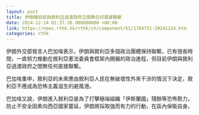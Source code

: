 ```yaml
---
layout: post
title: 伊朗稱目前與敘利亞過渡政府之間無任何直接聯繫
date: 2024-12-24 01:37:26.000000000 +08:00
link: https://news.rthk.hk/rthk/ch/component/k2/1784751-20241224.htm
categories: rthk
---
```


伊朗外交部發言人巴加埃表示，伊朗與敘利亞多個政治團體保持聯繫，已有很長時間，一直努力推動在敘利亞憲法委員會框架內開展的政治進程，但目前伊朗與敘利亞過渡政府之間無任何直接聯繫。

巴加埃重申，敘利亞的未來應由敘利亞人民在無破壞性外來干涉的情況下決定，敘利亞不應成為恐怖主義滋生的避風港。

巴加埃又說，伊朗進入敘利亞是為了打擊極端組織「伊斯蘭國」殘餘等恐怖勢力，防止不安全因素向西亞國家蔓延，伊朗將採取強而有力的行動，在區內保衞自身。
